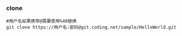 ### clone

```shell
#用户名如果携带@需要使用%40替换
git clone https://用户名:密码@git.coding.net/sample/HelloWorld.git
```

